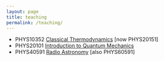 ```yaml
---
layout: page
title: teaching
permalink: /teaching/
---
```


* PHYS10352 [Classical Thermodynamics]() [now PHYS20151]
* PHYS20101 [Introduction to Quantum Mechanics]()
* PHYS40591 [Radio Astronomy]() [also PHYS60591]
